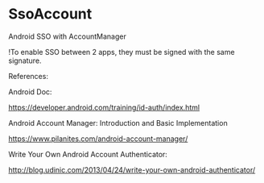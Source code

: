 # SsoAccount
Android SSO with AccountManager

!To enable SSO between 2 apps, they must be signed with the same signature.

References:

Android Doc:

https://developer.android.com/training/id-auth/index.html

Android Account Manager: Introduction and Basic Implementation

https://www.pilanites.com/android-account-manager/

Write Your Own Android Account Authenticator:

http://blog.udinic.com/2013/04/24/write-your-own-android-authenticator/
